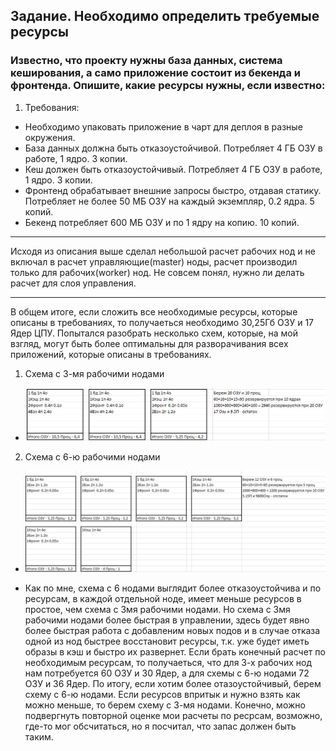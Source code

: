 ## Задание. Необходимо определить требуемые ресурсы

### Известно, что проекту нужны база данных, система кеширования, а само приложение состоит из бекенда и фронтенда. Опишите, какие ресурсы нужны, если известно:
1. Требования:
 - Необходимо упаковать приложение в чарт для деплоя в разные окружения.
 - База данных должна быть отказоустойчивой. Потребляет 4 ГБ ОЗУ в работе, 1 ядро. 3 копии.
 - Кеш должен быть отказоустойчивый. Потребляет 4 ГБ ОЗУ в работе, 1 ядро. 3 копии.
 - Фронтенд обрабатывает внешние запросы быстро, отдавая статику. Потребляет не более 50 МБ ОЗУ на каждый экземпляр, 0.2 ядра. 5 копий.
 - Бекенд потребляет 600 МБ ОЗУ и по 1 ядру на копию. 10 копий.
***

Исходя из описания выше сделал небольшой расчет рабочих нод и не включал в расчет управляющие(master) ноды, расчет производил только для рабочих(worker) нод. Не совсем понял, нужно ли делать расчет для слоя управления.
***
В общем итоге, если сложить все необходимые ресурсы, которые описаны в требованиях, то  получаеться необходимо 30,25Гб ОЗУ и 17 Ядер ЦПУ. Попытался разобрать несколько схем, которые, на мой взгляд, могут быть более оптимальны для разворачивания всех приложений, которые описаны в требованиях.

1. Схема с 3-мя рабочими нодами
 - ![3NODES](https://github.com/Atlipoka/devops_netology/blob/main/Kuber_and_Azure/2023-09-22_00-08-08.png)

2. Схема с 6-ю рабочими нодами
 - ![6NODES](https://github.com/Atlipoka/devops_netology/blob/main/Kuber_and_Azure/2023-09-22_00-02-32.png)

- Как по мне, схема с 6 нодами выглядит более отказоустойчива и по ресурсам, в каждой отдельной ноде, имеет меньше ресурсов в простое, чем схема с 3мя рабочими нодами. Но схема с 3мя рабочими нодами более быстрая в управлении, здесь будет явно более быстрая работа с добавленим новых подов и в случае отказа одной из нод быстрее восстановит ресурсы, т.к. уже будет иметь образы в кэш и быстро их развернет. Если брать конечный расчет по необходимым ресурсам, то получаеться, что для 3-х рабочих нод нам потребуется 60 ОЗУ и 30 Ядер, а для схемы с 6-ю нодами 72 ОЗУ и 36 Ядер. По итогу, если хотим более отазоустойчивый, берем схему с 6-ю нодами. Если ресурсов впритык и нужно взять как можно меньше, то берем схему с 3-мя нодами. Конечно, можно подвергнуть повторной оценке мои расчеты по ресрсам, возможно, где-то мог обсчитаться, но я посчитал, что запас должен быть таким.
